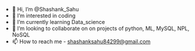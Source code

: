 - 👋 Hi, I’m @Shashank_Sahu
- 👀 I’m interested in coding
- 🌱 I’m currently learning Data_science
- 💞️ I’m looking to collaborate on on projects of python, ML, MySQL, NPL, NoSQL
- 📫 How to reach me - shashanksahu84299@gmail.com

<!---
Sahuji742/Sahuji742 is a ✨ special ✨ repository because its `README.md` (this file) appears on your GitHub profile.
You can click the Preview link to take a look at your changes.
--->

